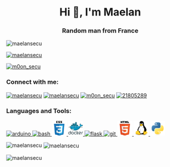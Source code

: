 <h1 align="center">Hi 👋, I'm Maelan</h1>
<h3 align="center">Random man from France</h3>

<p align="left"> <img src="https://komarev.com/ghpvc/?username=maelansecu&label=Profile%20views&color=0e75b6&style=flat" alt="maelansecu" /> </p>

<p align="left"> <a href="https://github.com/ryo-ma/github-profile-trophy"><img src="https://github-profile-trophy.vercel.app/?username=maelansecu" alt="maelansecu" /></a> </p>

<p align="left"> <a href="https://twitter.com/m0on_secu" target="blank"><img src="https://img.shields.io/twitter/follow/m0on_secu?logo=twitter&style=for-the-badge" alt="m0on_secu" /></a> </p>
<h3 align="left">Connect with me:</h3>
<p align="left">
<a href="https://codepen.io/maelansecu" target="blank"><img align="center" src="https://raw.githubusercontent.com/rahuldkjain/github-profile-readme-generator/master/src/images/icons/Social/codepen.svg" alt="maelansecu" height="30" width="40" /></a>
<a href="https://dev.to/maelansecu" target="blank"><img align="center" src="https://raw.githubusercontent.com/rahuldkjain/github-profile-readme-generator/master/src/images/icons/Social/devto.svg" alt="maelansecu" height="30" width="40" /></a>
<a href="https://twitter.com/m0on_secu" target="blank"><img align="center" src="https://raw.githubusercontent.com/rahuldkjain/github-profile-readme-generator/master/src/images/icons/Social/twitter.svg" alt="m0on_secu" height="30" width="40" /></a>
<a href="https://stackoverflow.com/users/21805289" target="blank"><img align="center" src="https://raw.githubusercontent.com/rahuldkjain/github-profile-readme-generator/master/src/images/icons/Social/stack-overflow.svg" alt="21805289" height="30" width="40" /></a>
</p>

<h3 align="left">Languages and Tools:</h3>
<p align="left"> <a href="https://www.arduino.cc/" target="_blank" rel="noreferrer"> <img src="https://cdn.worldvectorlogo.com/logos/arduino-1.svg" alt="arduino" width="40" height="40"/> </a> <a href="https://www.gnu.org/software/bash/" target="_blank" rel="noreferrer"> <img src="https://www.vectorlogo.zone/logos/gnu_bash/gnu_bash-icon.svg" alt="bash" width="40" height="40"/> </a> <a href="https://www.w3schools.com/css/" target="_blank" rel="noreferrer"> <img src="https://raw.githubusercontent.com/devicons/devicon/master/icons/css3/css3-original-wordmark.svg" alt="css3" width="40" height="40"/> </a> <a href="https://www.docker.com/" target="_blank" rel="noreferrer"> <img src="https://raw.githubusercontent.com/devicons/devicon/master/icons/docker/docker-original-wordmark.svg" alt="docker" width="40" height="40"/> </a> <a href="https://flask.palletsprojects.com/" target="_blank" rel="noreferrer"> <img src="https://www.vectorlogo.zone/logos/pocoo_flask/pocoo_flask-icon.svg" alt="flask" width="40" height="40"/> </a> <a href="https://git-scm.com/" target="_blank" rel="noreferrer"> <img src="https://www.vectorlogo.zone/logos/git-scm/git-scm-icon.svg" alt="git" width="40" height="40"/> </a> <a href="https://www.w3.org/html/" target="_blank" rel="noreferrer"> <img src="https://raw.githubusercontent.com/devicons/devicon/master/icons/html5/html5-original-wordmark.svg" alt="html5" width="40" height="40"/> </a> <a href="https://www.linux.org/" target="_blank" rel="noreferrer"> <img src="https://raw.githubusercontent.com/devicons/devicon/master/icons/linux/linux-original.svg" alt="linux" width="40" height="40"/> </a> <a href="https://www.python.org" target="_blank" rel="noreferrer"> <img src="https://raw.githubusercontent.com/devicons/devicon/master/icons/python/python-original.svg" alt="python" width="40" height="40"/> </a> </p>

<p><img align="left" src="https://github-readme-stats.vercel.app/api/top-langs?username=maelansecu&show_icons=true&locale=en&layout=compact" alt="maelansecu" /></p>

<p>&nbsp;<img align="center" src="https://github-readme-stats.vercel.app/api?username=maelansecu&show_icons=true&locale=en" alt="maelansecu" /></p>

<p><img align="center" src="https://github-readme-streak-stats.herokuapp.com/?user=maelansecu&" alt="maelansecu" /></p>

